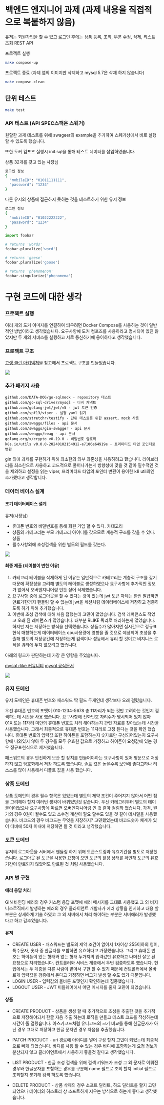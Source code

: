 # 백엔드 엔지니어 과제 (과제 내용을 직접적으로 복붙하지 않음)

유저는 회원가입을 할 수 있고 로그인 후에는 상품 등록, 조회, 부분 수정, 삭제, 리스트 조회 REST API

프로젝트 실행

```bash
make compose-up       
```

프로젝트 종료 (과제 앱의 이미지만 삭제하고 mysql 5.7은 삭제 하지 않습니다)

```bash
make compose-clean     
```

## 단위 테스트

```bash
make test
```

### API 테스트 (API SPEC스팩은 스웨거)

원할한 과제 테스트를 위해 swageer의 example을 추가하여 스웨거상에서 바로 실행 할 수 있도록 했습니다.

또한 도커 컴포즈 실행시 init.sql을 통해 테스트 데이터를 삽입하였습니다.

상품 32개를 갖고 있는 사장님
```bash
로그인 정보
{
  "mobileID": "01011111111",
  "password": "1234"
}
```

다른 유저의 상품에 접근하지 못하는 것을 테스트하기 위한 유저 정보
```bash
로그인 정보
{
  "mobileID": "01022222222",
  "password": "1234"
}
```


```python
import foobar

# returns 'words'
foobar.pluralize('word')

# returns 'geese'
foobar.pluralize('goose')

# returns 'phenomenon'
foobar.singularize('phenomena')
```
# 구현 코드에 대한 생각

### 프로젝트 실행

여러 개의 도커 이미지를 연결하여 띄우려면 Docker Compose를 사용하는 것이 일반적인 방법이라고 생각했습니다. 요구사항에 도커 컴포즈를 사용하라고 명시되어 있진 않았지만 두 개의 서비스를 실행하고 서로 통신하기에 용이하다고 생각했습니다.

### 프로젝트 구조

[고랭 클린 아키텍처](https://github.com/bxcodec/go-clean-arch)을 참고해서 프로젝트 구조를 만들었습니다.

![](https://velog.velcdn.com/images/jakdangers/post/87659488-6177-4e46-a793-1834abbd3e87/image.png)

### 추가 패키지 사용

	github.com/DATA-DOG/go-sqlmock - repository 테스트
	github.com/go-sql-driver/mysql - 디비 커넥트
	github.com/golang-jwt/jwt/v5 - jwt 토큰 인증
	github.com/spf13/viper - 설정 yaml 읽기
	github.com/stretchr/testify - 단위 테스트를 위한 assert, mock 사용
	github.com/swaggo/files - api 문서
	github.com/swaggo/gin-swagger - api 문서
	github.com/swaggo/swag - api 문서
	golang.org/x/crypto v0.19.0 - 비밀번호 암호화
	k8s.io/utils v0.0.0-20240102154912-e7106e64919e - 프리미티드 타입 포인터로 변환

gin 외에 과제를 구현하기 위해 최소한의 외부 의존성을 사용하려고 했습니다. 라이브러리를 최소한으로 사용하고 코드적으로 풀어나가는게 방향성에 맞을 것 같아
필수적인 것을 제외하고 설정을 읽는 viper, 프리미티드 타입의 포인터 변환이 용이한 k8 util외엔 추가했다고 생각합니다.

### 데이터 베이스 설계

#### 초기 데이터베이스 설계

유저(사장님)
- 휴대폰 번호와 비밀번호를 통해 회원 가입 할 수 있다.
카테고리
- 상품의 카테고리는 부모 카테고리 아이디를 갖으므로 계층적 구조를 갖을 수 있다.
상품
- 필수사항외에 초성검색을 위한 별도의 필드를 갖는다.
 

![](https://velog.velcdn.com/images/jakdangers/post/88d245ad-7e6d-4939-9a86-2f8a745ec5d8/image.png)

#### 최종 제출 (테이블이 변한 이유)

1. 카테고리 테이블을 삭제하게 된 이유는 일반적으로 카테고리는 계층적 구조를 갖기 때문에 확장성을 고려해 별도의 테이블로 생성하였으나 요구사항에 추가적인 정보가 없어서 오버엔지니어링 인듯 싶어 삭제했습니다.
2. 요구사항 중에 로그아웃을 할 수 있다는 것이 있는데 jwt 토큰 자체는 한번 발급하면 만료기한까지 핸들링 할 수 없는데 jwt을 세션처럼 데이터베이스에 저장하고 검증하도록 하기 위해 추가했습니다.
3. 이번에 초성 검색에 대해 처음 접했는데 고민이 많았습니다. 검색 레퍼런스도 적었고 오래 된 레퍼런스가 많았습니다. 대부분 RLIKE 쿼리로 처리하는게 많았습니다. 하지만 저는 저장하는 방식을 선택했습니다. 상품수가 많아지면 실시간으로 정규표현식 매칭하는게 데이터베이스 cpu사용량에 영향을 줄 것으로 예상되어 초성을 추출해 별도의 저장공간에 저장하는게 검색이나 성능에서 유리 할 것이고 비지니스 로직을 쿼리에 두지 않으려고 했습니다.

아래의 링크가 판단하는데 가장 큰 영향을 주었습니다.

[mysql rlike 커뮤니티](https://wetoz.kr/html/board.php?bo_table=tipntech&wr_id=67&sca=SQL&sfl=mb_id%2C1&stx=admin&sst=wr_nogood&sod=desc&sop=and&page=1)
[mysql 공식문서](https://dev.mysql.com/doc/refman/5.7/en/regexp.html)

![](https://velog.velcdn.com/images/jakdangers/post/8bb23dc7-9de9-404a-a2a1-23110608794a/image.png)

### 유저 도메인

유저 도메인은 휴대폰 번호와 패스워드 딱 필드 두개인데 생각보다 오래 걸렸습니다.

우선 휴대폰 번호의 포맷이 010-1234-5678 총 11자리가 되는 것만 고려하는 것인지 검색하는데 시간을 사용 했습니다. 요구사항에 전화번호 자리수가 명시되어 있지 않아 01X 또는 11자리 미만의 휴대폰 번호도 처리 해야하는지 관련 자료를 찾아보는데 시간을 사용했습니다.
그래서 최종적으로 휴대폰 번호는 11자리로 고정 된다는 것을 확인 했습니다.
휴대폰 번호의 입력값 또한 하이픈을 포함하는지 숫자로만 구성되어있는지 요구사항에 나와있지 않아 두 경우를 모두 유효한 값으로 가정하고 하이픈이 요청값에 있는 경우 정규표현식으로 제거했습니다.

패스워드의 경우 안전하게 보관 할 장치를 만들어야하는 요구사항이 있어 평문으로 저장하지 않고 암호화해서 저장 하도록 했습니다. 솔트 값은 높을수록 보안에 좋다고하나 리소스를 많이 사용해서 디폴트 값을 사용 했습니다.

### 상품 도메인

상품 도메인의 경우 필수 항목은 있었는데 별도의 제약 조건이 주어지지 않아서 어떤 점을 고려해야 할지 여러번 생각이 바뀌었던것 같습니다.
우선 카테고리부터 별도의 테이블이이었으나 요구사항에 따르면 오버엔지니어링 인 것 같아 컬럼화 했습니다.
가격, 원가의 경우 0원이 될수도 있고 소수점 계산이 필요 할수도 있을 것 같아 데시멀을 사용했습니다. 바코드의 경우 바코드는 무엇을 저장하지? 고민했었는데 바코드숫자 체계가 있어 디비에 50자 이내에 저장하면 될 것 이라고 생각했습니다.

### 토큰 도메인

유저의 로그아웃을 서버에서 핸들링 하기 위해 토큰스트링과 유효기간을 별도로 저장했습니다.
로그아웃 된 토큰을 사용한 요청이 오면 토큰의 활성 상태를 확인해 토큰의 유효기간이 만료되지 않았어도 만료된 것 처럼 사용했습니다.

### API 별 구현

#### 에러 응답 처리
GIN 바인딩 에러의 경우 커스텀 응답 포맷에 에러 메시지를 그대로 사용했고 그 외 비지니스로직에서 발생하는 에러의 경우 클라이언트 개발자가 에러 상황을 인지하고 대응 할 부분은 상세하게 기술 하였고 그 외 서버에서 처리 해야하는 부분은 서버에러가 발생했다고 하고 감추었습니다.

#### 유저
- CREATE USER - 패스워드는 별도의 제약 조건이 없어서 1자이상 255이하의 영어, 특수문자, 숫자 중 한글자를 포함하면 유효하다고 가정했습니다. 그리고 휴대폰 번호는 하이픈이 있는 형태와 없는 형태 두가지의 입력값만 유효하고 나머진 잘못 된 요청으로 처리했습니다.
컨트롤러와 서비스 계층에서 두번 검증하도록 했습니다. 현업에서는 두 계층을 다른 사람이 맡아서 구현 할 수 있기 때문에 컨트롤러에서 올바르게 입력값을 검증에서 온다고 가정하면 버그가 발생 할 수도 있기 때문입니다.
- LOGIN USER - 입력값의 올바른 포맷인지 확인하는데 집중했습니다.
- LOGOUT USER - JWT 미들웨어에서 어떤 메시지를 줄지 고민이 되었습니다.

#### 상품

- CREATE PRODUCT - 상품을 생성 할 때 추가적으로 초성을 추출한 것을 추가적으로 저장해야되서 한글 자음 추출 하는데 로직을 만들고 테스트 코드를 작성하는데 시간이 좀 걸렸습니다. 아스키코드처럼 유니코드의 크기 비교를 통해 한글문자가 아닌 경우 그대로 저장하고 한글 문자인 경우 자음을 추출했습니다.

- PATCH PRODUCT - uri 경로에 아이디를 넣어 구성 할지 고민이 되었는데 최종적으로 빼게 되었습니다. 바디를 사용 할 수 있는 경우 바디에 포함하는게 요청 정보가 분산되지 않고 클라이언트에서 사용하기 좋을것 같다고 생각했습니다.

- LIST PRODUCT - 한글 초성 검색을 위해 검색 키워드가 초성 그 외 문자로 이뤄진 경우와 한글문자를 포함하는 경우를 구분해
name 필드로 조회 할지 initial 필드로 조회할지 분기해 검색 하도록 했습니다.

- DELETE PRODUCT - 상품 삭제의 경우 소프트 딜리트, 하드 딜리트를 할지 고민 되었으나 데이터의 히스토리 상 소프트하게 지우는 방식으로 하는게 좋다고 생각했습니다.
